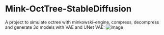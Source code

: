 ﻿# Mink-OctTree-StableDiffusion
A project to simulate octree with minkowski-engine, compress, decompress and generate 3d models with VAE and UNet
VAE:
![image](https://github.com/user-attachments/assets/5f169254-7e33-4589-9992-13e64790680a)
